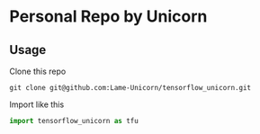 # Personal Repo by Unicorn
## Usage
Clone this repo
```shell script
git clone git@github.com:Lame-Unicorn/tensorflow_unicorn.git
```
Import like this
```python
import tensorflow_unicorn as tfu
```
